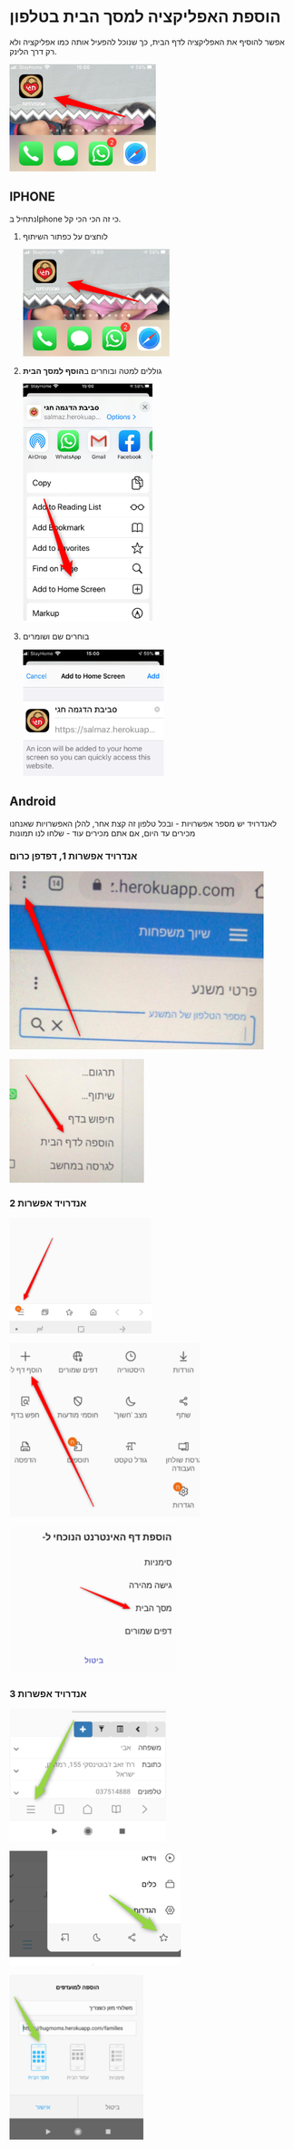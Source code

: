 # הוספת האפליקציה למסך הבית בטלפון

אפשר להוסיף את האפליקציה לדף הבית, כך שנוכל להפעיל אותה כמו אפליקציה ולא רק דרך הלינק.

![](./2020-10-07_15h18_20.png)

## IPHONE
נתחיל בIphone  כי זה הכי הכי קל.
1. לוחצים על כפתור השיתוף

   ![](./2020-10-07_15h18_20.png)
2. גוללים למטה ובוחרים ב**הוסף למסך הבית**

   ![](./2020-10-07_15h20_55.png)
3. בוחרים שם ושומרים
   
   ![](./2020-10-07_15h21_54.png)

## Android

לאנדרויד יש מספר אפשרויות - ובכל טלפון זה קצת אחר, להלן האפשרויות שאנחנו מכירים עד היום, אם אתם מכירים עוד - שלחו לנו תמונות
### אנדרויד אפשרות 1, דפדפן כרום
![](./2020-10-07_15h23_41.png)

![](./2020-10-07_15h23_50.png)

### אנדרויד אפשרות 2
![](./2020-10-07_15h25_43.png)

![](./2020-10-07_15h25_46.png)

![](./2020-10-07_15h25_49.png)

### אנדרויד אפשרות 3
![](./2020-10-07_15h26_47.png)

![](./2020-10-07_15h26_51.png)

![](./2020-10-07_15h26_54.png)
